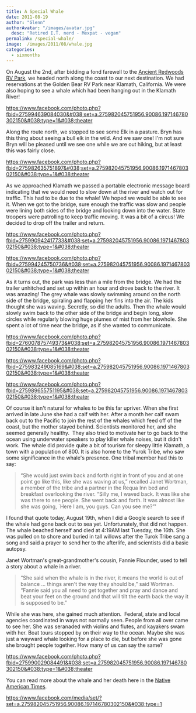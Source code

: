 ```yaml
---
title: A Special Whale
date: 2011-08-19
author: "Glenn"
authorAvatar: "/images/avatar.jpg"
  desc: "Retired I.T. nerd - Mexpat - vegan"
permalink: /special-whale/
image:  /images/2011/08/whale.jpg
categories:
  - sixmonths
---
```

On August the 2nd, after bidding a fond farewell to the <a href="https://ancientredwoods.net/" target="_blank">Ancient Redwoods RV Park</a>, we headed north along the coast to our next destination. We had reservations at the Golden Bear RV Park near Klamath, California. We were also hoping to see a whale which had been hanging out in the Klamath River!

https://www.facebook.com/photo.php?fbid=275994639084030&#038;set=a.275982045751956.90086.197146780302150&#038;type=1&#038;theater

Along the route north, we stopped to see some Elk in a pasture. Bryn has this thing about seeing a bull elk in the wild. And we saw one! I'm not sure Bryn will be pleased until we see one while we are out hiking, but at least this was fairly close.

https://www.facebook.com/photo.php?fbid=275982635751897&#038;set=a.275982045751956.90086.197146780302150&#038;type=1&#038;theater

As we approached Klamath we passed a portable electronic message board indicating that we would need to slow down at the river and watch out for traffic. This had to be due to the whale! We hoped we would be able to see it. When we got to the bridge, sure enough the traffic was slow and people were lining both sides of the bridge and looking down into the water. State troopers were patrolling to keep traffic moving. It was a bit of a circus! We decided to drop off the trailer and return.

https://www.facebook.com/photo.php?fbid=275990942417733&#038;set=a.275982045751956.90086.197146780302150&#038;type=1&#038;theater

https://www.facebook.com/photo.php?fbid=275994245750736&#038;set=a.275982045751956.90086.197146780302150&#038;type=1&#038;theater

As it turns out, the park was less than a mile from the bridge. We had the trailer unhitched and set up within an hour and drove back to the river. It was amazing! The grey whale was slowly swimming around on the north side of the bridge, spiraling and flapping her fins into the air. The kids thought she was waving. Secretly, so did the adults. Then the whale would slowly swim back to the other side of the bridge and begin long, slow circles while regularly blowing huge plumes of mist from her blowhole. She spent a lot of time near the bridge, as if she wanted to communicate.

https://www.facebook.com/photo.php?fbid=276007875749373&#038;set=a.275982045751956.90086.197146780302150&#038;type=1&#038;theater

https://www.facebook.com/photo.php?fbid=275983249085169&#038;set=a.275982045751956.90086.197146780302150&#038;type=1&#038;theater

https://www.facebook.com/photo.php?fbid=275989655751195&#038;set=a.275982045751956.90086.197146780302150&#038;type=1&#038;theater

Of course it isn't natural for whales to be this far upriver. When she first arrived in late June she had a calf with her. After a month her calf swam back out to the Pacific to join the rest of the whales which feed off of the coast, but the mother stayed behind. Scientists monitored her, and she seemed generally healthy.  They also tried to motivate her to go back to the ocean using underwater speakers to play killer whale noises, but it didn't work. The whale did provide quite a bit of tourism for sleepy little Klamath, a town with a population of 800. It is also home to the Yurok Tribe, who saw some significance in the whale's presence. One tribal member had this to say:

> “She would just swim back and forth right in front of you and at one point go like this, like she was waving at us,” recalled Janet Wortman, a member of the tribe and a partner in the Requa Inn bed and breakfast overlooking the river. “Silly me, I waved back. It was like she was there to see people. She went back and forth. It was almost like she was going, \`Here I am, you guys. Can you see me?”'

I found that quote today, August 19th, when I did a Google search to see if the whale had gone back out to sea yet. Unfortunately, that did not happen. The whale beached herself and died at 4:19AM last Tuesday, the 16th. She was pulled on to shore and buried in tall willows after the Turok Tribe sang a song and said a prayer to send her to the afterlife, and scientists did a basic autopsy.

Janet Wortman's great-grandmother's cousin, Fannie Flounder, used to tell a story about a whale in a river.

> “She said when the whale is in the river, it means the world is out of balance ... things aren't the way they should be,” said Wortman. “Fannie said you all need to get together and pray and dance and beat your feet on the ground and that will tilt the earth back the way it is supposed to be.”

While she was here, she gained much attention.  Federal, state and local agencies coordinated in ways not normally seen. People from all over came to see her. She was seranaded with violins and flutes, and kayakers swam with her. Boat tours stopped by on their way to the ocean. Maybe she was just a wayward whale looking for a place to die, but before she was gone she brought people together. How many of us can say the same?

https://www.facebook.com/photo.php?fbid=275990029084491&#038;set=a.275982045751956.90086.197146780302150&#038;type=1&#038;theater

You can read more about the whale and her death here in the <a href="https://nativetimes.com/index.php?option=com_content&view=article&id=5879:wayward-whale-delighted-observers-before-her-death&catid=56&Itemid=32" target="_blank">Native American Times</a>.

https://www.facebook.com/media/set/?set=a.275982045751956.90086.197146780302150&#038;type=1